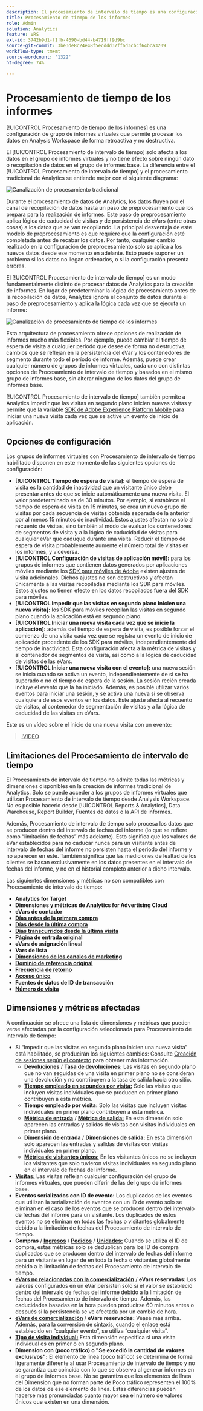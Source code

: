```yaml
---
description: El procesamiento de intervalo de tiempo es una configuración de los grupos de informes virtuales que permite procesar los datos de una forma retroactiva y no destructiva.
title: Procesamiento de tiempo de los informes
role: Admin
solution: Analytics
feature: VRS
exl-id: 3742b9d1-f1fb-4690-bd44-b4719ff9d9bc
source-git-commit: 3be3de8c24e48f5ecddd37ff6d3cbcf64bca3209
workflow-type: tm+mt
source-wordcount: '1322'
ht-degree: 74%

---
```


# Procesamiento de tiempo de los informes

[!UICONTROL Procesamiento de tiempo de los informes] es una configuración de grupo de informes virtuales que permite procesar los datos en Analysis Workspace de forma retroactiva y no destructiva.

El [!UICONTROL Procesamiento de intervalo de tiempo] solo afecta a los datos en el grupo de informes virtuales y no tiene efecto sobre ningún dato o recopilación de datos en el grupo de informes base. La diferencia entre el [!UICONTROL Procesamiento de intervalo de tiempo] y el procesamiento tradicional de Analytics se entiende mejor con el siguiente diagrama:

![Canalización de procesamiento tradicional](assets/google1.jpg)

Durante el procesamiento de datos de Analytics, los datos fluyen por el canal de recopilación de datos hasta un paso de preprocesamiento que los prepara para la realización de informes. Este paso de preprocesamiento aplica lógica de caducidad de visitas y de persistencia de eVars (entre otras cosas) a los datos que se van recopilando. La principal desventaja de este modelo de preprocesamiento es que requiere que la configuración esté completada antes de recabar los datos. Por tanto, cualquier cambio realizado en la configuración de preprocesamiento solo se aplica a los nuevos datos desde ese momento en adelante. Esto puede suponer un problema si los datos no llegan ordenados, o si la configuración presenta errores.

El [!UICONTROL Procesamiento de intervalo de tiempo] es un modo fundamentalmente distinto de procesar datos de Analytics para la creación de informes. En lugar de predeterminar la lógica de procesamiento antes de la recopilación de datos, Analytics ignora el conjunto de datos durante el paso de preprocesamiento y aplica la lógica cada vez que se ejecuta un informe:

![Canalización de procesamiento de tiempo de los informes](assets/google2.jpg)

Esta arquitectura de procesamiento ofrece opciones de realización de informes mucho más flexibles. Por ejemplo, puede cambiar el tiempo de espera de visita a cualquier periodo que desee de forma no destructiva, cambios que se reflejan en la persistencia del eVar y los contenedores de segmento durante todo el período de informe. Además, puede crear cualquier número de grupos de informes virtuales, cada uno con distintas opciones de Procesamiento de intervalo de tiempo y basados en el mismo grupo de informes base, sin alterar ninguno de los datos del grupo de informes base.

[!UICONTROL Procesamiento de intervalo de tiempo] también permite a Analytics impedir que las visitas en segundo plano inicien nuevas visitas y permite que la variable [SDK de Adobe Experience Platform Mobile](https://experienceleague.adobe.com/docs/mobile.html?lang=es) para iniciar una nueva visita cada vez que se active un evento de inicio de aplicación.

## Opciones de configuración

Los grupos de informes virtuales con Procesamiento de intervalo de tiempo habilitado disponen en este momento de las siguientes opciones de configuración:

* **[!UICONTROL Tiempo de espera de visita]:** el tiempo de espera de visita es la cantidad de inactividad que un visitante único debe presentar antes de que se inicie automáticamente una nueva visita. El valor predeterminado es de 30 minutos. Por ejemplo, si establece el tiempo de espera de visita en 15 minutos, se crea un nuevo grupo de visitas por cada secuencia de visitas obtenida separada de la anterior por al menos 15 minutos de inactividad. Estos ajustes afectan no solo al recuento de visitas, sino también al modo de evaluar los contenedores de segmentos de visita y a la lógica de caducidad de visitas para cualquier eVar que caduque durante una visita. Reducir el tiempo de espera de visita probablemente aumente el número total de visitas en los informes, y viceversa.
* **[!UICONTROL Configuración de visitas de aplicación móvil]:** para los grupos de informes que contienen datos generados por aplicaciones móviles mediante los [SDK para móviles de Adobe](https://experienceleague.adobe.com/docs/mobile.html?lang=es) existen ajustes de visita adicionales. Dichos ajustes no son destructivos y afectan únicamente a las visitas recopiladas mediante los SDK para móviles. Estos ajustes no tienen efecto en los datos recopilados fuera del SDK para móviles.
* **[!UICONTROL Impedir que las visitas en segundo plano inicien una nueva visita]:** los SDK para móviles recopilan las visitas en segundo plano cuando la aplicación está en segundo plano.
* **[!UICONTROL Iniciar una nueva visita cada vez que se inicie la aplicación]:** además del tiempo de espera de visita, es posible forzar el comienzo de una visita cada vez que se registra un evento de inicio de aplicación procedente de los SDK para móviles, independientemente del tiempo de inactividad. Esta configuración afecta a la métrica de visitas y al contenedor de segmentos de visita, así como a la lógica de caducidad de visitas de las eVars.
* **[!UICONTROL Iniciar una nueva visita con el evento]:** una nueva sesión se inicia cuando se activa un evento, independientemente de si se ha superado o no el tiempo de espera de la sesión. La sesión recién creada incluye el evento que la ha iniciado. Además, es posible utilizar varios eventos para iniciar una sesión, y se activa una nueva si se observa cualquiera de esos eventos en los datos. Este ajuste afecta al recuento de visitas, al contenedor de segmentación de visitas y a la lógica de caducidad de las visitas en eVars.

Este es un vídeo sobre el inicio de una nueva visita con un evento:

>[!VIDEO](https://video.tv.adobe.com/v/23129/?quality=12)

## Limitaciones del Procesamiento de intervalo de tiempo

El Procesamiento de intervalo de tiempo no admite todas las métricas y dimensiones disponibles en la creación de informes tradicional de Analytics. Solo se puede acceder a los grupos de informes virtuales que utilizan Procesamiento de intervalo de tiempo desde Analysis Workspace. No es posible hacerlo desde [!UICONTROL Reports &amp; Analytics], Data Warehouse, Report Builder, Fuentes de datos o la API de informes.

Además, Procesamiento de intervalo de tiempo solo procesa los datos que se producen dentro del intervalo de fechas del informe (lo que se refiere como “limitación de fechas” más adelante). Esto significa que los valores de eVar establecidos para no caducar nunca para un visitante antes de intervalo de fechas del informe no persisten hasta el periodo del informe y no aparecen en este. También significa que las mediciones de lealtad de los clientes se basan exclusivamente en los datos presentes en el intervalo de fechas del informe, y no en el historial completo anterior a dicho intervalo.

Las siguientes dimensiones y métricas no son compatibles con Procesamiento de intervalo de tiempo:

* **Analytics for Target**
* **Dimensiones y métricas de Analytics for Advertising Cloud**
* **eVars de contador**
* [**Días antes de la primera compra**](/help/components/dimensions/days-before-first-purchase.md)
* [**Días desde la última compra**](/help/components/dimensions/days-since-last-purchase.md)
* [**Días transcurridos desde la última visita**](/help/components/dimensions/days-since-last-visit.md)
* **Página de entrada original**
* **eVars de asignación lineal**
* **Vars de lista**
* [**Dimensiones de los canales de marketing**](/help/components/dimensions/marketing-channel.md)
* [**Dominio de referencia original**](/help/components/dimensions/original-referring-domain.md)
* [**Frecuencia de retorno**](/help/components/dimensions/return-frequency.md)
* [**Acceso único**](/help/components/metrics/single-access.md)
* **Fuentes de datos de ID de transacción**
* [**Número de visita**](/help/components/dimensions/visit-number.md)

## Dimensiones y métricas afectadas

A continuación se ofrece una lista de dimensiones y métricas que pueden verse afectadas por la configuración seleccionada para Procesamiento de intervalo de tiempo:

* Si “Impedir que las visitas en segundo plano inicien una nueva visita” está habilitado, se producirán los siguientes cambios: Consulte [Creación de sesiones según el contexto](vrs-mobile-visit-processing.md) para obtener más información.
   * [**Devoluciones**](/help/components/metrics/bounces.md) / [**Tasa de devoluciones:**](/help/components/metrics/bounce-rate.md) Las visitas en segundo plano que no van seguidas de una visita en primer plano no se consideran una devolución y no contribuyen a la tasa de salida hacia otro sitio.
   * [**Tiempo empleado en segundos por visita:**](/help/components/metrics/time-spent-per-visit.md) Solo las visitas que incluyen visitas individuales que se producen en primer plano contribuyen a esta métrica.
   * **Tiempo empleado por visita:** Solo las visitas que incluyen visitas individuales en primer plano contribuyen a esta métrica.
   * [**Métrica de entrada**](/help/components/metrics/entries.md) / [**Métrica de salida:**](/help/components/metrics/exits.md) En esta dimensión solo aparecen las entradas y salidas de visitas con visitas individuales en primer plano.
   * [**Dimensión de entrada**](/help/components/dimensions/entry-dimensions.md) / [**Dimensiones de salida:**](/help/components/dimensions/exit-dimensions.md) En esta dimensión solo aparecen las entradas y salidas de visitas con visitas individuales en primer plano.
   * [**Métrica de visitantes únicos:**](/help/components/metrics/unique-visitors.md) En los visitantes únicos no se incluyen los visitantes que solo tuvieron visitas individuales en segundo plano en el intervalo de fechas del informe.
* [**Visitas:**](/help/components/metrics/visits.md) Las visitas reflejan cualquier configuración del grupo de informes virtuales, que pueden diferir de las del grupo de informes base.
* **Eventos serializados con ID de evento:** Los duplicados de los eventos que utilizan la serialización de eventos con un ID de evento solo se eliminan en el caso de los eventos que se producen dentro del intervalo de fechas del informe para un visitante. Los duplicados de estos eventos no se eliminan en todas las fechas o visitantes globalmente debido a la limitación de fechas del Procesamiento de intervalo de tiempo.
* **Compras** / [**Ingresos**](/help/components/metrics/revenue.md) / [**Pedidos**](/help/components/metrics/orders.md) / [**Unidades:**](/help/components/metrics/units.md) Cuando se utiliza el ID de compra, estas métricas solo se deduplican para los ID de compra duplicados que se producen dentro del intervalo de fechas del informe para un visitante en lugar de en toda la fecha o visitantes globalmente debido a la limitación de fechas del Procesamiento de intervalo de tiempo.
* [**eVars no relacionadas con la comercialización**](/help/components/dimensions/evar.md) / **eVars reservadas:** Los valores configurados en un eVar persisten solo si el valor se estableció dentro del intervalo de fechas del informe debido a la limitación de fechas del Procesamiento de intervalo de tiempo. Además, las caducidades basadas en la hora pueden producirse 60 minutos antes o después si la persistencia se ve afectada por un cambio de hora.
* [**eVars de comercialización**](/help/components/dimensions/evar-merchandising.md) / **eVars reservadas:** Véase más arriba. Además, para la conversión de sintaxis, cuando el enlace está establecido en “cualquier evento”, se utiliza “cualquier visita”.
* [**Tipo de visita individual:**](/help/components/dimensions/hit-type.md) Esta dimensión especifica si una visita individual es en primer o en segundo plano.
* **Dimension con (poco tráfico) o &quot;Se excedió la cantidad de valores exclusivos&quot;:** El elemento de línea (poco tráfico) se determina de forma ligeramente diferente al usar Procesamiento de intervalo de tiempo y no se garantiza que coincida con lo que se observa al generar informes en el grupo de informes base. No se garantiza que los elementos de línea del Dimension que no forman parte de Poco tráfico representen el 100% de los datos de ese elemento de línea. Estas diferencias pueden hacerse más pronunciadas cuanto mayor sea el número de valores únicos que existen en una dimensión.
